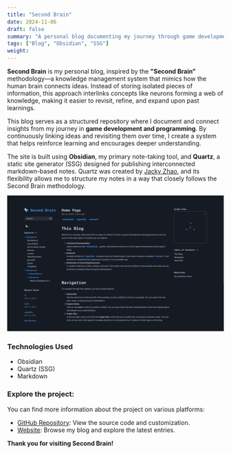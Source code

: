 ```yaml
---
title: "Second Brain"
date: 2024-11-06
draft: false
summary: "A personal blog documenting my journey through game development and programming."
tags: ["Blog", "Obsidian", "SSG"]
weight:
---
```


**Second Brain** is my personal blog, inspired by the **"Second Brain"** methodology—a knowledge management system that mimics how the human brain connects ideas. Instead of storing isolated pieces of information, this approach interlinks concepts like neurons forming a web of knowledge, making it easier to revisit, refine, and expand upon past learnings.

This blog serves as a structured repository where I document and connect insights from my journey in **game development and programming**. By continuously linking ideas and revisiting them over time, I create a system that helps reinforce learning and encourages deeper understanding.  

The site is built using **Obsidian**, my primary note-taking tool, and **Quartz**, a static site generator (SSG) designed for publishing interconnected markdown-based notes. Quartz was created by [Jacky Zhao](https://quartz.jzhao.xyz/), and its flexibility allows me to structure my notes in a way that closely follows the Second Brain methodology.  

![](img_1.png)

### Technologies Used

- Obsidian
- Quartz (SSG)
- Markdown

### Explore the project:

You can find more information about the project on various platforms:

- [GitHub Repository](https://github.com/mdoradom/SecondBrain): View the source code and customization.
- [Website](https://secondbrain.mdoradom.com/): Browse my blog and explore the latest entries.

**Thank you for visiting Second Brain!**
